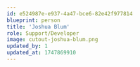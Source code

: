```yaml
---
id: e524987e-e937-4a47-bce6-82e42f977814
blueprint: person
title: 'Joshua Blum'
role: Support/Developer
image: cutout-joshua-blum.png
updated_by: 1
updated_at: 1747869910
---
```

